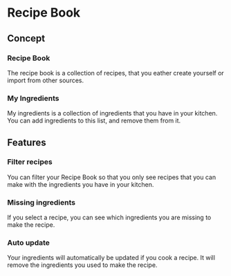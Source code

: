 # Recipe Book

## Concept

### Recipe Book

The recipe book is a collection of recipes, that you eather create yourself or import from other sources.

### My Ingredients

My ingredients is a collection of ingredients that you have in your kitchen. You can add ingredients to this list, and remove them from it.

## Features

### Filter recipes

You can filter your Recipe Book so that you only see recipes that you can make with the ingredients you have in your kitchen.

### Missing ingredients

If you select a recipe, you can see which ingredients you are missing to make the recipe.

### Auto update

Your ingredients will automatically be updated if you cook a recipe. It will remove the ingredients you used to make the recipe.